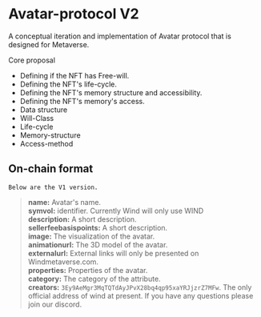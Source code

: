 # Avatar-protocol V2

A conceptual iteration and implementation of Avatar protocol that is designed for Metaverse.

Core proposal
- Defining if the NFT has Free-will.
- Defining the NFT's life-cycle.
- Defining the NFT's memory structure and accessibility.
- Defining the NFT's memory's access.
- Data structure
- Will-Class
- Life-cycle
- Memory-structure
- Access-method


## On-chain format

    Below are the V1 version. 


>__name:__ Avatar's name. 
<br>__symvol:__ identifier. Currently Wind will only use WIND <br>__description:__ A short description. 
<br>__sellerfeebasispoints:__ A short description. 
<br>__image:__ The visualization of the avatar. 
<br>__animationurl:__ The 3D model of the avatar. 
<br>__externalurl:__ External links will only be presented on Windmetaverse.com. 
<br>__properties:__ Properties of the avatar. 
<br>__category:__ The category of the attribute. 
<br>__creators:__ `3Ey9AeMgr3MqTQTdAyJPvX28bq4qp95xaYRJjzrZ7MFw`. The only official address of wind at present. If you have any questions please join our discord.